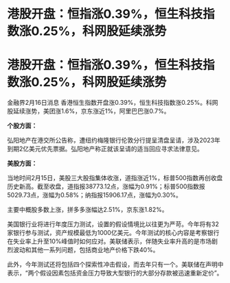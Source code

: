 # 港股开盘：恒指涨0.39%，恒生科技指数涨0.25%，科网股延续涨势

# 港股开盘：恒指涨0.39%，恒生科技指数涨0.25%，科网股延续涨势

金融界2月16日消息 香港恒生指数开盘涨0.39%，恒生科技指数涨0.25%。科网股延续涨势，美团涨1.6%，京东涨近1%，阿里巴巴涨0.7%。

**个股方面：**

弘阳地产在港交所公告称，遭纽约梅隆银行伦敦分行提呈清盘呈请，涉及2023年到期2亿美元优先票据。弘阳地产称正就该呈请的适当回应寻求法律意见。

**美股方面：**

当地时间2月15日，美股三大股指集体收涨，道指涨近1%，标普500指数再创收盘历史新高。截至收盘，道指报38773.12点，涨幅为0.91%；标普500指数报5029.73点，涨幅为0.58%；纳指报15906.17点，涨幅为0.30%。

主要中概股多数上涨，拼多多涨幅达2.51%，京东涨1.82%。

美国银行业将进行年度压力测试，设置的假设情境比以往更为严苛。今年将有32家银行参与测试，资产规模最低为1000亿美元。今年测试的核心内容是考察银行在失业率上升至10%峰值时如何应对。美联储表示，伴随失业率升高的是市场剧烈波动和其他一系列问题，包括商业地产价格下跌40%。

此外，今年测试还将包括四个探索性冲击假设，而去年只有一个。美联储在声明中表示，“两个假设因素包括资金压力导致大型银行的大部分存款被迅速重新定价”。

